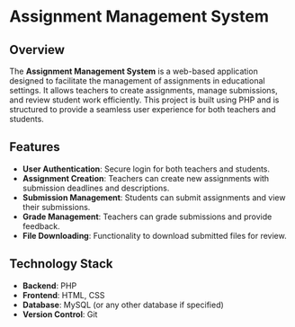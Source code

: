 # Assignment Management System

## Overview

The **Assignment Management System** is a web-based application designed to facilitate the management of assignments in educational settings. It allows teachers to create assignments, manage submissions, and review student work efficiently. This project is built using PHP and is structured to provide a seamless user experience for both teachers and students.

## Features

- **User Authentication**: Secure login for both teachers and students.
- **Assignment Creation**: Teachers can create new assignments with submission deadlines and descriptions.
- **Submission Management**: Students can submit assignments and view their submissions.
- **Grade Management**: Teachers can grade submissions and provide feedback.
- **File Downloading**: Functionality to download submitted files for review.

## Technology Stack

- **Backend**: PHP
- **Frontend**: HTML, CSS
- **Database**: MySQL (or any other database if specified)
- **Version Control**: Git

